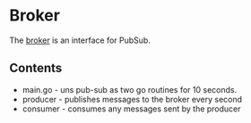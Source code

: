 # Broker

The [broker](https://godoc.org/github.com/zjllib/go-micro/broker#Broker) is an interface for PubSub.

## Contents

- main.go - uns pub-sub as two go routines for 10 seconds.
- producer - publishes messages to the broker every second
- consumer - consumes any messages sent by the producer
